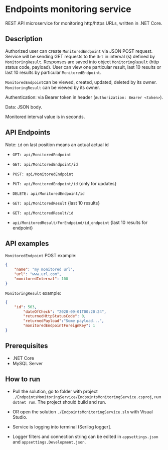 # Endpoints monitoring service

REST API microservice for monitoring http/https URLs, written in .NET Core.


## Description
Authorized user can create `MonitoredEndpoint` via JSON POST request. Service will be sending GET requests to the `Url` in interval (s) defined by `MonitoringResult`. Responses are saved into object `MonitoringResult` (http status code, payload).
User can view one particular result, last 10 results or last 10 results by particular `MonitoredEndpoint`.

`MonitoredEndpoint`can be viewed, created, updated, deleted by its owner.
`MonitoringResult` can be viewed by its owner. 

Authentication: via Bearer token in header (`Authorization: Bearer <token>`).


Data: JSON body.


Monitored interval value is in seconds.

## API Endpoints
Note: `id` on last position means an actual actual id
* `GET: api/MonitoredEndpoint`
* `GET: api/MonitoredEndpoint/id` 
* `POST: api/MonitoredEndpoint`
* `PUT: api/MonitoredEndpoint/id` {only for updates}
* `DELETE: api/MonitoredEndpoint/id`


* `GET: api/MonitoredResult` {last 10 results}
* `GET: api/MonitoredResult/id`
* `api/MonitoredResult/ForEndpoind/id_endpoint` {last 10 results for endpoint}



## API examples
`MonitoredEndpoint` POST example:
```json
{
    "name": "my monitored url",
    "url": "www.url.com",
    "monitoredInterval": 100
}
```
`MonitoringResult` example:
```json
{
    "id": 563,
        "dateOfCheck": "2020-09-01T00:20:24",
        "returnedHttpStatusCode": 0,
        "returnedPayload":"Some payload...",
        "monitoredEndpointForeignKey": 1
}
```

## Prerequisites
* .NET Core
* MySQL Server

## How to run
* Pull the solution, go to folder with project `./EndpointsMonitoringService/EndpointsMonitoringService.csproj`, run `dotnet run`. The project should build and run.
* OR open the solution `./EndpointsMonitoringService.sln` with Visual Studio.


* Service is logging into terminal (Serilog logger]. 
* Logger filters and connection string can be edited in `appsettings.json` and `appsettings.Development.json`.






